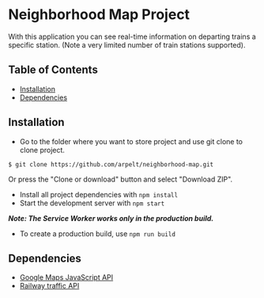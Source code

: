 # Neighborhood Map Project

With this application you can see real-time information on departing trains a specific station. (Note a very limited number of train stations supported).

## Table of Contents

* [Installation](#install)
* [Dependencies](#depend)

<a name="install"></a>
## Installation
* Go to the folder where you want to store project and use git clone to clone project.
```
$ git clone https://github.com/arpelt/neighborhood-map.git
```
Or press the "Clone or download" button and select "Download ZIP".
* Install all project dependencies with `npm install`
* Start the development server with `npm start`

***Note: The Service Worker works only in the production build.***  
* To create a production build, use `npm run build`

<a name="depend"></a>
## Dependencies
* [Google Maps JavaScript API](https://developers.google.com/maps/documentation/javascript/tutorial)
* [Railway traffic API](https://rata.digitraffic.fi/swagger/index.html)  
